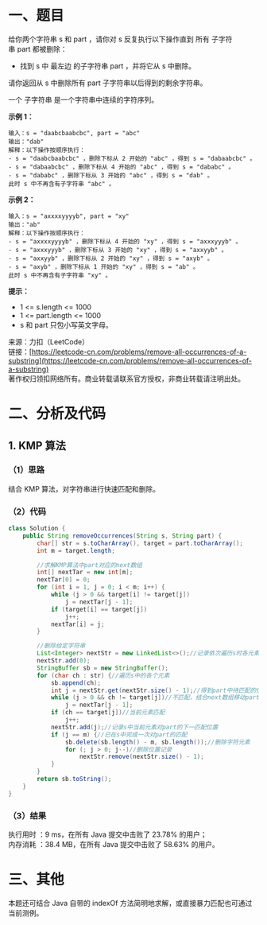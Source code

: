 # 一、题目
给你两个字符串 s 和 part ，请你对 s 反复执行以下操作直到 所有 子字符串 part 都被删除：     
     
- 找到 s 中 最左边 的子字符串 part ，并将它从 s 中删除。
      
      
请你返回从 s 中删除所有 part 子字符串以后得到的剩余字符串。     
     
一个 子字符串 是一个字符串中连续的字符序列。     
    
**示例 1：**     
```
输入：s = "daabcbaabcbc", part = "abc"
输出："dab"
解释：以下操作按顺序执行：
- s = "daabcbaabcbc" ，删除下标从 2 开始的 "abc" ，得到 s = "dabaabcbc" 。
- s = "dabaabcbc" ，删除下标从 4 开始的 "abc" ，得到 s = "dababc" 。
- s = "dababc" ，删除下标从 3 开始的 "abc" ，得到 s = "dab" 。
此时 s 中不再含有子字符串 "abc" 。
```
**示例 2：**     
```
输入：s = "axxxxyyyyb", part = "xy"
输出："ab"
解释：以下操作按顺序执行：
- s = "axxxxyyyyb" ，删除下标从 4 开始的 "xy" ，得到 s = "axxxyyyb" 。
- s = "axxxyyyb" ，删除下标从 3 开始的 "xy" ，得到 s = "axxyyb" 。
- s = "axxyyb" ，删除下标从 2 开始的 "xy" ，得到 s = "axyb" 。
- s = "axyb" ，删除下标从 1 开始的 "xy" ，得到 s = "ab" 。
此时 s 中不再含有子字符串 "xy" 。
```
**提示：**    
- 1 <= s.length <= 1000
- 1 <= part.length <= 1000
- s 和 part 只包小写英文字母。
      
      
来源：力扣（LeetCode）      
链接：[https://leetcode-cn.com/problems/remove-all-occurrences-of-a-substring](https://leetcode-cn.com/problems/remove-all-occurrences-of-a-substring)      
著作权归领扣网络所有。商业转载请联系官方授权，非商业转载请注明出处。     
# 二、分析及代码    
## 1. KMP 算法
### （1）思路
结合 KMP 算法，对字符串进行快速匹配和删除。       
### （2）代码
```java
class Solution {
    public String removeOccurrences(String s, String part) {
        char[] str = s.toCharArray(), target = part.toCharArray();
        int m = target.length;

        //求解KMP算法中part对应的next数组
        int[] nextTar = new int[m];
        nextTar[0] = 0;
        for (int i = 1, j = 0; i < m; i++) {
            while (j > 0 && target[i] != target[j])
                j = nextTar[j - 1];
            if (target[i] == target[j])
                j++;
            nextTar[i] = j;
        }

        //删除给定字符串
        List<Integer> nextStr = new LinkedList<>();//记录依次遍历s时各元素对应part中下一元素的位置
        nextStr.add(0);
        StringBuffer sb = new StringBuffer();
        for (char ch : str) {//遍历s中的各个元素
            sb.append(ch);
            int j = nextStr.get(nextStr.size() - 1);//得到part中待匹配的位置
            while (j > 0 && ch != target[j])//不匹配，结合next数组移动part中指针位置
                j = nextTar[j - 1];
            if (ch == target[j])//当前元素匹配
                j++;
            nextStr.add(j);//记录s中当前元素对part的下一匹配位置
            if (j == m) {//已在s中完成一次对part的匹配
                sb.delete(sb.length() - m, sb.length());//删除字符元素
                for (; j > 0; j--)//删除位置记录
                    nextStr.remove(nextStr.size() - 1);
            }
        }
        return sb.toString();
    }
}
```
### （3）结果
执行用时 ：9 ms，在所有 Java 提交中击败了 23.78% 的用户；    
内存消耗 ：38.4 MB，在所有 Java 提交中击败了 58.63% 的用户。      
# 三、其他
本题还可结合 Java 自带的 indexOf 方法简明地求解，或直接暴力匹配也可通过当前测例。  
